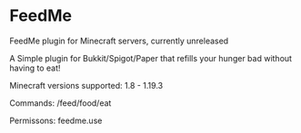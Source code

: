 # FeedMe
FeedMe plugin for Minecraft servers, currently unreleased

A Simple plugin for Bukkit/Spigot/Paper that refills your hunger bad without having to eat!

Minecraft versions supported: 1.8 - 1.19.3

Commands: /feed/food/eat

Permissons: feedme.use
